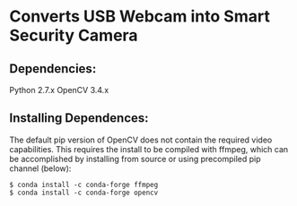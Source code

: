 # Converts USB Webcam into Smart Security Camera

## Dependencies:
Python 2.7.x
OpenCV 3.4.x

## Installing Dependences:
The default pip version of OpenCV does not contain the required video capabilities.
This requires the install to be compiled with ffmpeg, which can be accomplished by installing from source or using precompiled pip channel (below):  
```
$ conda install -c conda-forge ffmpeg
$ conda install -c conda-forge opencv
```
